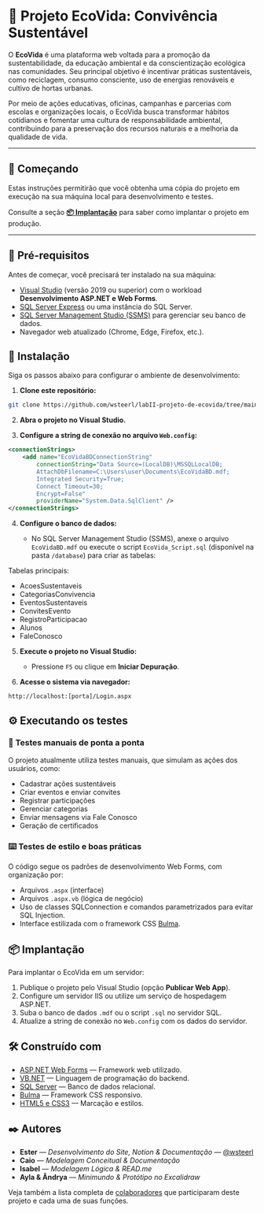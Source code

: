 # 🌱 Projeto EcoVida: Convivência Sustentável

O **EcoVida** é uma plataforma web voltada para a promoção da sustentabilidade, da educação ambiental e da conscientização ecológica nas comunidades. Seu principal objetivo é incentivar práticas sustentáveis, como reciclagem, consumo consciente, uso de energias renováveis e cultivo de hortas urbanas.

Por meio de ações educativas, oficinas, campanhas e parcerias com escolas e organizações locais, o EcoVida busca transformar hábitos cotidianos e fomentar uma cultura de responsabilidade ambiental, contribuindo para a preservação dos recursos naturais e a melhoria da qualidade de vida.

---

## 🌿 Começando

Estas instruções permitirão que você obtenha uma cópia do projeto em execução na sua máquina local para desenvolvimento e testes.

Consulte a seção **[📦 Implantação](#-implantação)** para saber como implantar o projeto em produção.

---

## 🔗 Pré-requisitos

Antes de começar, você precisará ter instalado na sua máquina:

* [Visual Studio](https://visualstudio.microsoft.com/) (versão 2019 ou superior) com o workload **Desenvolvimento ASP.NET e Web Forms**.
* [SQL Server Express](https://www.microsoft.com/pt-br/sql-server/sql-server-downloads) ou uma instância do SQL Server.
* [SQL Server Management Studio (SSMS)](https://learn.microsoft.com/pt-br/sql/ssms/download-sql-server-management-studio-ssms) para gerenciar seu banco de dados.
* Navegador web atualizado (Chrome, Edge, Firefox, etc.).


## 🔧 Instalação

Siga os passos abaixo para configurar o ambiente de desenvolvimento:

1. **Clone este repositório:**

```bash
git clone https://github.com/wsteerl/labII-projeto-de-ecovida/tree/main
```

2. **Abra o projeto no Visual Studio.**

3. **Configure a string de conexão no arquivo `Web.config`:**

```xml
<connectionStrings>
	<add name="EcoVidaBDConnectionString"
		connectionString="Data Source=(LocalDB)\MSSQLLocalDB;
		AttachDbFilename=C:\Users\user\Documents\EcoVidaBD.mdf;
		Integrated Security=True;
		Connect Timeout=30;
		Encrypt=False"
		providerName="System.Data.SqlClient" />
</connectionStrings>
```

4. **Configure o banco de dados:**

   * No SQL Server Management Studio (SSMS), anexe o arquivo `EcoVidaBD.mdf` ou execute o script `EcoVida_Script.sql` (disponível na pasta `/database`) para criar as tabelas:

Tabelas principais:

* AcoesSustentaveis
* CategoriasConvivencia
* EventosSustentaveis
* ConvitesEvento
* RegistroParticipacao
* Alunos
* FaleConosco

5. **Execute o projeto no Visual Studio:**

   * Pressione `F5` ou clique em **Iniciar Depuração**.

6. **Acesse o sistema via navegador:**

```
http://localhost:[porta]/Login.aspx
```


## ⚙️ Executando os testes

### 🔎 Testes manuais de ponta a ponta

O projeto atualmente utiliza testes manuais, que simulam as ações dos usuários, como:

* Cadastrar ações sustentáveis
* Criar eventos e enviar convites
* Registrar participações
* Gerenciar categorias
* Enviar mensagens via Fale Conosco
* Geração de certificados

### ⌨️ Testes de estilo e boas práticas

O código segue os padrões de desenvolvimento Web Forms, com organização por:

* Arquivos `.aspx` (interface)
* Arquivos `.aspx.vb` (lógica de negócio)
* Uso de classes SQLConnection e comandos parametrizados para evitar SQL Injection.
* Interface estilizada com o framework CSS [Bulma](https://bulma.io/).


## 📦 Implantação

Para implantar o EcoVida em um servidor:

1. Publique o projeto pelo Visual Studio (opção **Publicar Web App**).
2. Configure um servidor IIS ou utilize um serviço de hospedagem ASP.NET.
3. Suba o banco de dados `.mdf` ou o script `.sql` no servidor SQL.
4. Atualize a string de conexão no `Web.config` com os dados do servidor.


## 🛠️ Construído com

* [ASP.NET Web Forms](https://learn.microsoft.com/aspnet/web-forms/) — Framework web utilizado.
* [VB.NET](https://learn.microsoft.com/dotnet/visual-basic/) — Linguagem de programação do backend.
* [SQL Server](https://www.microsoft.com/pt-br/sql-server/) — Banco de dados relacional.
* [Bulma](https://bulma.io/) — Framework CSS responsivo.
* [HTML5 e CSS3](https://developer.mozilla.org/) — Marcação e estilos.


## ✒️ Autores

* **Ester** — *Desenvolvimento do Site, Notion & Documentação* — [@wsteerl](https://github.com/wsteerl)
* **Caio** — *Modelagem Conceitual & Documentação*
* **Isabel** — *Modelagem Lógica & READ.me*
* **Ayla & Ândrya** — *Minimundo & Protótipo no Excalidraw*

Veja também a lista completa de [colaboradores](https://silicon-troodon-95f.notion.site/Projeto-EcoVida-WebSite-1a443957c9c3807e868bc0a83f4a38ab) que participaram deste projeto e cada uma de suas funções.
